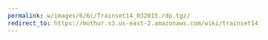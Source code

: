 ```yaml
---
permalink: w/images/6/6c/Trainset14_032015.rdp.tgz/
redirect_to: https://mothur.s3.us-east-2.amazonaws.com/wiki/trainset14_032015.rdp.tgz
---
```


